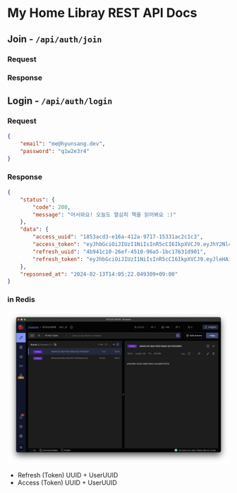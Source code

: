 # My Home Libray REST API Docs

## Join - `/api/auth/join`

### Request

### Response

## Login - `/api/auth/login`

### Request
```json
{
    "email": "me@hyunsang.dev",
    "password": "q1w2e3r4"
}
```

### Response
```json
{
    "status": {
        "code": 200,
        "message": "어서와요! 오늘도 열심히 책을 읽어봐요 :)"
    },
    "data": {
        "access_uuid": "1853acd3-e16a-412a-9717-15331ac2c1c3",
        "access_token": "eyJhbGciOiJIUzI1NiIsInR5cCI6IkpXVCJ9.eyJhY2Nlc3NfdXVpZCI6IjE4NTNhY2QzLWUxNmEtNDEyYS05NzE3LTE1MzMxYWMyYzFjMyIsImF1dGhvcml6ZWQiOnRydWUsImV4cCI6MTcwNzgwMTYyMiwidXNlcl9pZCI6ImFmNGUzOWUxLWRjMmQtNGU4NS1iZmUwLWNlY2JlOGI3OTM3YiJ9.NhvE4MGx4Kp-042Ray3sPSrkZeRDtMDdiRzJK_6Y_gI",
        "refresh_uuid": "4b941c10-26ef-4510-96a5-1bc17631d901",
        "refresh_token": "eyJhbGciOiJIUzI1NiIsInR5cCI6IkpXVCJ9.eyJleHAiOjE3MDg0MDU1MjIsInJlZnJlc2hfdXVpZCI6IjRiOTQxYzEwLTI2ZWYtNDUxMC05NmE1LTFiYzE3NjMxZDkwMSIsInVzZXJfaWQiOiJhZjRlMzllMS1kYzJkLTRlODUtYmZlMC1jZWNiZThiNzkzN2IifQ.6ig5hDtHqLAesoR1ffcDv_1NI0YemNskVw6DFLnu-C0"
    },
    "repsonsed_at": "2024-02-13T14:05:22.049309+09:00"
}
```

### in Redis
![in Redis](./jwt-redis.png)

- Refresh (Token) UUID + UserUUID
- Access (Token) UUID + UserUUID